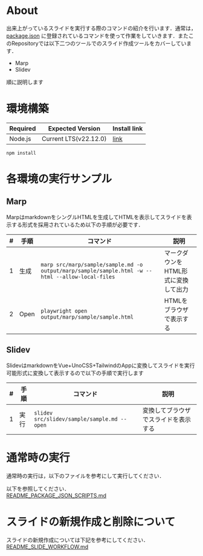 # About

出来上がっているスライドを実行する際のコマンドの紹介を行います．通常は，[package.json](package.json)
に登録されているコマンドを使って作業をしていきます．またこのRepositoryでは以下二つのツールでのスライド作成ツールをカバーしています．

- Marp
- Slidev

順に説明します

# 環境構築

| Required | Expected Version      | Install link                           |
|----------|-----------------------|----------------------------------------|
| Node.js  | Current LTS(v22.12.0) | [link](https://nodejs.org/en/download) |

```
npm install
```

# 各環境の実行サンプル

## Marp

MarpはmarkdownをシングルHTMLを生成してHTMLを表示してスライドを表示する形式を採用されているため以下の手順が必要です．

| # | 手順   | コマンド                                                                                             | 説明                   |
|---|------|--------------------------------------------------------------------------------------------------|----------------------|
| 1 | 生成   | `marp src/marp/sample/sample.md -o output/marp/sample/sample.html -w --html --allow-local-files` | マークダウンをHTML形式に変換して出力 |
| 2 | Open | `playwright open output/marp/sample/sample.html`                                                 | HTMLをブラウザで表示する       |

## Slidev

SlidevはmarkdownをVue+UnoCSS+TailwindのAppに変換してスライドを実行可能形式に変換して表示するので以下の手順で実行します

| # | 手順 | コマンド                                        | 説明                 |
|---|----|---------------------------------------------|--------------------|
| 1 | 実行 | `slidev src/slidev/sample/sample.md --open` | 変換してブラウザでスライドを表示する |

# 通常時の実行

通常時の実行は，以下のファイルを参考にして実行してください．

以下を参照してください．  
[README_PACKAGE_JSON_SCRIPTS.md](README_PACKAGE_JSON_SCRIPTS)

# スライドの新規作成と削除について

スライドの新規作成については下記を参考にしてください．  
[README_SLIDE_WORKFLOW.md](./scripts/workflow_for_slides/README_SLIDE_WORKFLOW.md)
